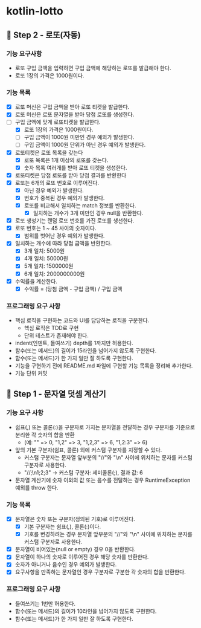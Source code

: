 # kotlin-lotto

## 🚀 Step 2 - 로또(자동)

### 기능 요구사항

- 로또 구입 금액을 입력하면 구입 금액에 해당하는 로또를 발급해야 한다.
- 로또 1장의 가격은 1000원이다.

### 기능 목록

- [X] 로또 머신은 구입 금액을 받아 로또 티켓을 발급한다.
- [X] 로또 머신은 로또 문자열을 받아 당첨 로또를 생성한다.
- [ ] 구입 금액에 맞게 로또티켓을 발급한다.
    - [X] 로또 1장의 가격은 1000원이다.
    - [ ] 구입 금액이 1000원 미만인 경우 예외가 발생한다.
    - [ ] 구입 금액이 1000원 단위가 아닌 경우 예외가 발생한다.
- [X] 로또티켓은 로또 목록을 갖는다
    - [X] 로또 목록은 1개 이상의 로또를 갖는다.
    - [X] 숫자 목록 여러개를 받아 로또 티켓을 생성한다.
- [X] 로또티켓은 당첨 로또를 받아 당첨 결과를 반환한다
- [X] 로또는 6개의 로또 번호로 이루어진다.
    - [X] 아닌 경우 예외가 발생한다.
    - [X] 번호가 중복된 경우 예외가 발생한다.
    - [X] 로또를 비교해서 일치하는 match 정보를 반환한다.
        - [X] 일치하는 개수가 3개 미만인 경우 null을 반환한다.
- [X] 로또 생성기는 랜덤 로또 번호를 가진 로또를 생선한다.
- [X] 로또 번호는 1 ~ 45 사이의 숫자이다.
    - [X] 범위를 벗어난 경우 예외가 발생한다.
- [X] 일치하는 개수에 따라 당첨 금액을 반환한다.
    - [X] 3개 일치: 5000원
    - [X] 4개 일치: 50000원
    - [X] 5개 일치: 1500000원
    - [X] 6개 일치: 2000000000원
- [X] 수익률을 계산한다.
    - [X] 수익률 = (당첨 금액 - 구입 금액) / 구입 금액

### 프로그래밍 요구 사항

- 핵심 로직을 구현하는 코드와 UI를 담당하는 로직을 구분한다.
    - 핵심 로직은 TDD로 구현
    - 단위 테스트가 존재해야 한다.
- indent(인덴트, 들여쓰기) depth를 1까지만 허용한다.
- 함수(또는 메서드)의 길이가 15라인을 넘어가지 않도록 구현한다.
- 함수(또는 메서드)가 한 가지 일만 잘 하도록 구현한다.
- 기능을 구현하기 전에 README.md 파일에 구현할 기능 목록을 정리해 추가한다.
- 기능 단위 커밋

## 🚀 Step 1 - 문자열 덧셈 계산기

### 기능 요구 사항

- 쉼표(,) 또는 콜론(:)을 구분자로 가지는 문자열을 전달하는 경우 구분자를 기준으로 분리한 각 숫자의 합을 반환
    - (예: "" => 0, "1,2" => 3, "1,2,3" => 6, "1,2:3" => 6)
- 앞의 기본 구분자(쉼표, 콜론) 외에 커스텀 구분자를 지정할 수 있다.
    - 커스텀 구분자는 문자열 앞부분의 "//"와 "\n" 사이에 위치하는 문자를 커스텀 구분자로 사용한다.
    - "//;\n1;2;3" -> 커스텀 구분자: 세미콜론(;), 결과 값: 6
- 문자열 계산기에 숫자 이외의 값 또는 음수를 전달하는 경우 RuntimeException 예외를 throw 한다.

### 기능 목록

- [X] 문자열은 숫자 또는 구분자(정의된 기호)로 이루어진다.
    - [X] 기본 구분자는 쉼표(,), 콜론(:)이다.
    - [X] 기호를 변경하려는 경우 문자열 앞부분의 "//"와 "\n" 사이에 위치하는 문자를 커스텀 구분자로 사용한다.
- [X] 문자열이 비어있는(null or empty) 경우 0을 반환한다.
- [X] 문자열이 하나의 숫자로 이루어진 경우 해당 숫자를 반환한다.
- [X] 숫자가 아니거나 음수인 경우 예외가 발생한다.
- [X] 요구사항을 만족하는 문자열인 경우 구분자로 구분한 각 숫자의 합을 반환한다.

### 프로그래밍 요구 사항

- 들여쓰기는 1번만 허용한다.
- 함수(또는 메서드)의 길이가 10라인을 넘어가지 않도록 구현한다.
- 함수(또는 메서드)가 한 가지 일만 잘 하도록 구현한다.
